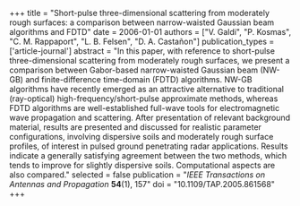 +++
title = "Short-pulse three-dimensional scattering from moderately rough surfaces: a comparison between narrow-waisted Gaussian beam algorithms and FDTD"
date = 2006-01-01
authors = ["V. Galdi", "P. Kosmas", "C. M. Rappaport", "L. B. Felsen", "D. A. Castañon"]
publication_types = ['article-journal']
abstract = "In this paper, with reference to short-pulse three-dimensional scattering from moderately rough surfaces, we present a comparison between Gabor-based narrow-waisted Gaussian beam (NW-GB) and finite-difference time-domain (FDTD) algorithms. NW-GB algorithms have recently emerged as an attractive alternative to traditional (ray-optical) high-frequency/short-pulse approximate methods, whereas FDTD algorithms are well-established full-wave tools for electromagnetic wave propagation and scattering. After presentation of relevant background material, results are presented and discussed for realistic parameter configurations, involving dispersive soils and moderately rough surface profiles, of interest in pulsed ground penetrating radar applications. Results indicate a generally satisfying agreement between the two methods, which tends to improve for slightly dispersive soils. Computational aspects are also compared."
selected = false
publication = "*IEEE Transactions on Antennas and Propagation* **54**(1), 157"
doi = "10.1109/TAP.2005.861568"
+++
